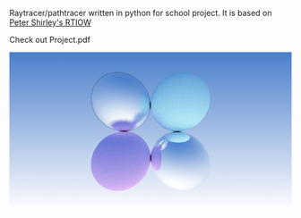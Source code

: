 Raytracer/pathtracer written in python for school project. It is based on [Peter Shirley's RTIOW](https://raytracing.github.io/books/RayTracingInOneWeekend.html#overview)

Check out Project.pdf

![](output.png)

